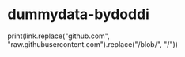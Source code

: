 # dummydata-bydoddi
print(link.replace("github.com", "raw.githubusercontent.com").replace("/blob/", "/"))

